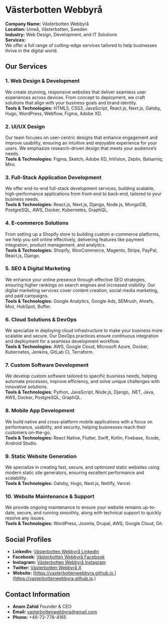 # Västerbotten Webbyrå

**Company Name:** Västerbotten Webbyrå  
**Location:** Umeå, Västerbotten, Sweden  
**Industry:** Web Design, Development, and IT Solutions  
**Services:**  
We offer a full range of cutting-edge services tailored to help businesses thrive in the digital world.

## Our Services

### 1. **Web Design & Development**  
We create stunning, responsive websites that deliver seamless user experiences across devices. From concept to deployment, we craft solutions that align with your business goals and brand identity.  
**Tools & Technologies:** HTML5, CSS3, JavaScript, React.js, Next.js, Gatsby, Hugo, WordPress, Webflow, Figma, Adobe XD.

### 2. **UI/UX Design**  
Our team focuses on user-centric designs that enhance engagement and improve usability, ensuring an intuitive and enjoyable experience for your users. We emphasize research-driven design that meets your audience’s needs.  
**Tools & Technologies:** Figma, Sketch, Adobe XD, InVision, Zeplin, Balsamiq, Miro.

### 3. **Full-Stack Application Development**  
We offer end-to-end full-stack development services, building scalable, high-performance applications from front-end to back-end, tailored to your business needs.  
**Tools & Technologies:** React.js, Next.js, Django, Node.js, MongoDB, PostgreSQL, AWS, Docker, Kubernetes, GraphQL.

### 4. **E-commerce Solutions**  
From setting up a Shopify store to building custom e-commerce platforms, we help you sell online effectively, delivering features like payment integration, product management, and analytics.  
**Tools & Technologies:** Shopify, WooCommerce, Magento, Stripe, PayPal, React.js, Django.

### 5. **SEO & Digital Marketing**  
We enhance your online presence through effective SEO strategies, ensuring higher rankings on search engines and increased visibility. Our digital marketing services cover content creation, social media marketing, and paid campaigns.  
**Tools & Technologies:** Google Analytics, Google Ads, SEMrush, Ahrefs, Moz, HubSpot, Buffer.

### 6. **Cloud Solutions & DevOps**  
We specialize in deploying cloud infrastructure to make your business more scalable and secure. Our DevOps practices ensure continuous integration and deployment for a seamless development workflow.  
**Tools & Technologies:** AWS, Google Cloud, Microsoft Azure, Docker, Kubernetes, Jenkins, GitLab CI, Terraform.

### 7. **Custom Software Development**  
We develop custom software tailored to specific business needs, helping automate processes, improve efficiency, and solve unique challenges with innovative solutions.  
**Tools & Technologies:** Python, JavaScript, Node.js, Django, .NET, Java, AWS, Docker, PostgreSQL, GraphQL.

### 8. **Mobile App Development**  
We build native and cross-platform mobile applications with a focus on performance, usability, and security, helping businesses reach their customers on-the-go.  
**Tools & Technologies:** React Native, Flutter, Swift, Kotlin, Firebase, Xcode, Android Studio.

### 9. **Static Website Generation**  
We specialize in creating fast, secure, and optimized static websites using modern static site generators, ensuring excellent performance and scalability.  
**Tools & Technologies:** Gatsby, Hugo, Next.js, Netlify, Vercel.

### 10. **Website Maintenance & Support**  
We provide ongoing maintenance to ensure your website remains up-to-date, secure, and running smoothly, along with technical support to quickly resolve any issues.  
**Tools & Technologies:** WordPress, Joomla, Drupal, AWS, Google Cloud, Git.

## Social Profiles

- **LinkedIn:** [Västerbotten Webbyrå LinkedIn](https://www.linkedin.com/company/v%C3%A4sterbotten-webbyr%C3%A5/)
- **Facebook:** [Västerbotten Webbyrå Facebook](https://www.facebook.com/VasterbottenWebbyra)
- **Instagram:** [Västerbotten Webbyrå Instagram](https://www.instagram.com/vasterbottenwebbyra/)
- **Twitter:** [Västerbotten Webbyrå X](https://x.com/VWebbyra)
- **Website:** [https://vasterbottenwebbyra.github.io.](https://vasterbottenwebbyra.github.io.)

## Contact Information

- **Anam Zahid** Founder & CEO  
- **Email:** vasterbottenwebbyra@gmail.com  
- **Phone:** +46-72-778-4165
